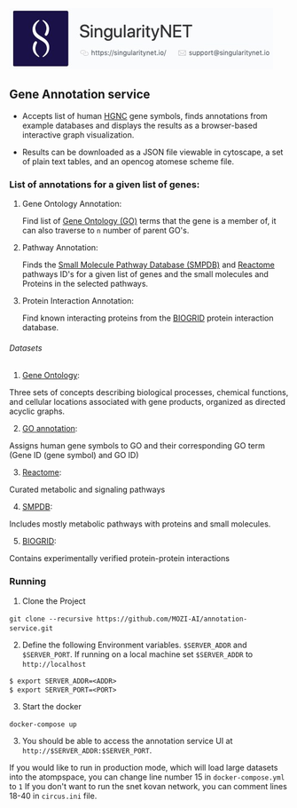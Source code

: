[issue-template]: ../../issues/new?template=BUG_REPORT.md
[feature-template]: ../../issues/new?template=FEATURE_REQUEST.md

![singnetlogo](docs/assets/singnet-logo.jpg 'SingularityNET')

## Gene Annotation service

- Accepts list of human [HGNC](https://www.genenames.org/tools/search/#!/genes) gene symbols, finds annotations from example databases and displays the results as a browser-based interactive graph visualization.

- Results can be downloaded as a JSON file viewable in cytoscape, a set of plain text tables, and an opencog atomese scheme file.

### List of annotations for a given list of genes:

1. Gene Ontology Annotation:

	Find list of [Gene Ontology (GO)](http://geneontology.org/) terms that the gene is a member of, it can also traverse to `n` number of parent GO's.

2. Pathway Annotation:

	Finds the [Small Molecule Pathway Database (SMPDB)](http://smpdb.ca/) and [Reactome](https://reactome.org/) pathways ID's for a given list of genes and the small molecules and Proteins in the selected pathways.

3. Protein Interaction Annotation:

	Find known interacting proteins from the [BIOGRID](https://thebiogrid.org/) protein interaction database.

###### Datasets

1. [Gene Ontology](http://www.berkeleybop.org/ontologies/go.obo):

Three sets of concepts describing biological processes, chemical functions, and cellular locations associated with gene products, organized as directed acyclic graphs.

2.  [GO annotation](http://geneontology.org/gene-associations/gene_association.goa_ref_human.gz):

Assigns human gene symbols to GO and their corresponding GO term
(Gene ID (gene symbol) and GO ID)


3. [Reactome](https://reactome.org/download/current/interactors/reactome.homo_sapiens.interactions.psi-mitab.txt):

Curated metabolic and signaling pathways


4. [SMPDB](http://smpdb.ca/downloads/smpdb_proteins.csv.zip):

Includes mostly metabolic pathways with proteins and small molecules.


5. [BIOGRID](BIOGRID-ORGANISM-Homo_sapiens-3.5.166.tab2.txt):

Contains experimentally verified protein-protein interactions

### Running

1. Clone the Project

```git clone --recursive https://github.com/MOZI-AI/annotation-service.git``` 

2. Define the following Environment variables. `$SERVER_ADDR` and `$SERVER_PORT`. If running on a local machine set `$SERVER_ADDR` to `http://localhost` 

```
$ export SERVER_ADDR=<ADDR>
$ export SERVER_PORT=<PORT>
``` 

3. Start the docker

```docker-compose up```

3.  You should be able to access the annotation service UI at `http://$SERVER_ADDR:$SERVER_PORT`. 

If you would like to run in production mode, which will load large datasets into the atompspace, you can change line number 15 in `docker-compose.yml` to `1`
If you don't want to run the snet kovan network, you can comment lines 18-40 in `circus.ini` file.